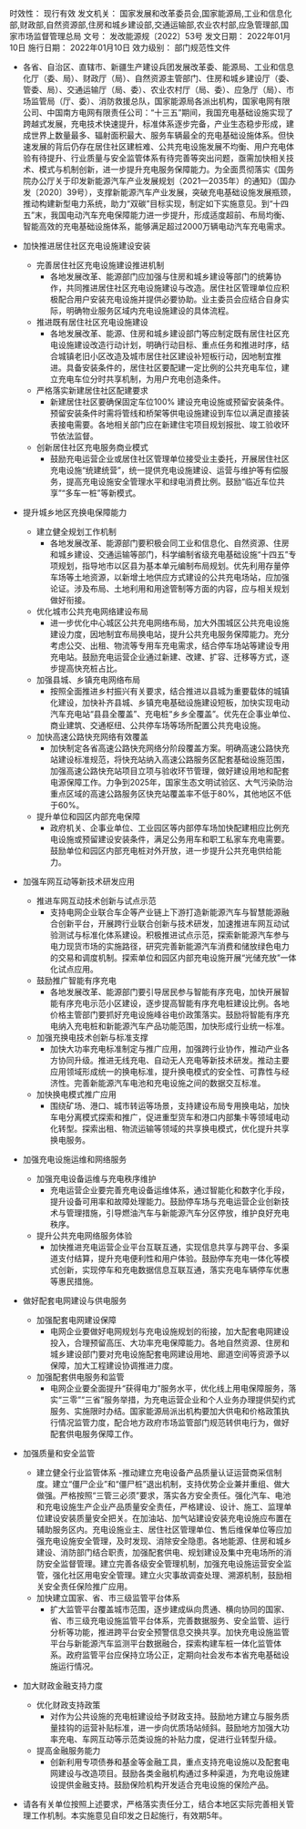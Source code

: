 时效性：    现行有效
发文机关：  国家发展和改革委员会,国家能源局,工业和信息化部,财政部,自然资源部,住房和城乡建设部,交通运输部,农业农村部,应急管理部,国家市场监督管理总局
文号：      发改能源规〔2022〕53号
发文日期：  2022年01月10日
施行日期：  2022年01月10日
效力级别：  部门规范性文件

- 各省、自治区、直辖市、新疆生产建设兵团发展改革委、能源局、工业和信息化厅（委、局）、财政厅（局）、自然资源主管部门、住房和城乡建设厅（委、管委、局）、交通运输厅（局、委）、农业农村厅（局、委）、应急厅（局）、市场监管局（厅、委）、消防救援总队，国家能源局各派出机构，国家电网有限公司、中国南方电网有限责任公司：“十三五”期间，我国充电基础设施实现了跨越式发展，充电技术快速提升，标准体系逐步完备，产业生态稳步形成，建成世界上数量最多、辐射面积最大、服务车辆最全的充电基础设施体系。但快速发展的背后仍存在居住社区建桩难、公共充电设施发展不均衡、用户充电体验有待提升、行业质量与安全监管体系有待完善等突出问题，亟需加快相关技术、模式与机制创新，进一步提升充电服务保障能力。为全面贯彻落实《国务院办公厅关于印发新能源汽车产业发展规划（2021—2035年）的通知》（国办发〔2020〕39号），支撑新能源汽车产业发展，突破充电基础设施发展瓶颈，推动构建新型电力系统，助力“双碳”目标实现，制定如下实施意见。到“十四五”末，我国电动汽车充电保障能力进一步提升，形成适度超前、布局均衡、智能高效的充电基础设施体系，能够满足超过2000万辆电动汽车充电需求。

- 加快推进居住社区充电设施建设安装
  - 完善居住社区充电设施建设推进机制
    - 各地发展改革、能源部门应加强与住房和城乡建设等部门的统筹协作，共同推进居住社区充电设施建设与改造。居住社区管理单位应积极配合用户安装充电设施并提供必要协助。业主委员会应结合自身实际，明确物业服务区域内充电设施建设的具体流程。
  - 推进既有居住社区充电设施建设
    - 各地发展改革、能源、住房和城乡建设部门等应制定既有居住社区充电设施建设改造行动计划，明确行动目标、重点任务和推进时序，结合城镇老旧小区改造及城市居住社区建设补短板行动，因地制宜推进。具备安装条件的，居住社区要配建一定比例的公共充电车位，建立充电车位分时共享机制，为用户充电创造条件。
  - 严格落实新建居住社区配建要求
    - 新建居住社区要确保固定车位100% 建设充电设施或预留安装条件。预留安装条件时需将管线和桥架等供电设施建设到车位以满足直接装表接电需要。各地相关部门应在新建住宅项目规划报批、竣工验收环节依法监督。
  - 创新居住社区充电服务商业模式
    - 鼓励充电运营企业或居住社区管理单位接受业主委托，开展居住社区充电设施“统建统营”，统一提供充电设施建设、运营与维护等有偿服务，提高充电设施安全管理水平和绿电消费比例。鼓励“临近车位共享”“多车一桩”等新模式。
- 提升城乡地区充换电保障能力
  - 建立健全规划工作机制
    - 各地发展改革、能源部门要积极会同工业和信息化、自然资源、住房和城乡建设、交通运输等部门，科学编制省级充电基础设施“十四五”专项规划，指导地市以区县为基本单元编制布局规划。优先利用存量停车场等土地资源，以新增土地供应方式建设的公共充电场站，应加强论证。涉及布局、土地利用和用途管制等方面的内容，应与相关规划做好衔接。
  - 优化城市公共充电网络建设布局
    - 进一步优化中心城区公共充电网络布局，加大外围城区公共充电设施建设力度，因地制宜布局换电站，提升公共充电服务保障能力。充分考虑公交、出租、物流等专用车充电需求，结合停车场站等建设专用充电站。鼓励充电运营企业通过新建、改建、扩容、迁移等方式，逐步提高快充桩占比。
  - 加强县城、乡镇充电网络布局
    - 按照全面推进乡村振兴有关要求，结合推进以县城为重要载体的城镇化建设，加快补齐县城、乡镇充电基础设施建设短板，加快实现电动汽车充电站“县县全覆盖”、充电桩“乡乡全覆盖”。优先在企事业单位、商业建筑、交通枢纽、公共停车场等场所配置公共充电设施。
  - 加快高速公路快充网络有效覆盖
    - 加快制定各省高速公路快充网络分阶段覆盖方案。明确高速公路快充站建设标准规范，将快充站纳入高速公路服务区配套基础设施范围，加强高速公路快充站项目立项与验收环节管理，做好建设用地和配套电源保障工作。力争到2025年，国家生态文明试验区、大气污染防治重点区域的高速公路服务区快充站覆盖率不低于80%，其他地区不低于60%。
  - 提升单位和园区内部充电保障
    - 政府机关、企事业单位、工业园区等内部停车场加快配建相应比例充电设施或预留建设安装条件，满足公务用车和职工私家车充电需要。鼓励单位和园区内部充电桩对外开放，进一步提升公共充电供给能力。
- 加强车网互动等新技术研发应用
  - 推进车网互动技术创新与试点示范
    - 支持电网企业联合车企等产业链上下游打造新能源汽车与智慧能源融合创新平台，开展跨行业联合创新与技术研发，加速推进车网互动试验测试与标准化体系建设。积极推进试点示范，探索新能源汽车参与电力现货市场的实施路径，研究完善新能源汽车消费和储放绿色电力的交易和调度机制。探索单位和园区内部充电设施开展“光储充放”一体化试点应用。
  - 鼓励推广智能有序充电
    - 各地发展改革、能源部门要引导居民参与智能有序充电，加快开展智能有序充电示范小区建设，逐步提高智能有序充电桩建设比例。各地价格主管部门要抓好充电设施峰谷电价政策落实。鼓励将智能有序充电纳入充电桩和新能源汽车产品功能范围，加快形成行业统一标准。
  - 加强充换电技术创新与标准支撑
    - 加快大功率充电标准制定与推广应用，加强跨行业协作，推动产业各方协同升级。推进无线充电、自动无人充电等新技术研发。推动主要应用领域形成统一的换电标准，提升换电模式的安全性、可靠性与经济性。完善新能源汽车电池和充电设施之间的数据交互标准。
  - 加快换电模式推广应用
    - 围绕矿场、港口、城市转运等场景，支持建设布局专用换电站，加快车电分离模式探索和推广，促进重型货车和港口内部集卡等领域电动化转型。探索出租、物流运输等领域的共享换电模式，优化提升共享换电服务。
- 加强充电设施运维和网络服务
  - 加强充电设备运维与充电秩序维护
    - 充电运营企业要完善充电设备运维体系，通过智能化和数字化手段，提升设备可用率和故障处理能力。鼓励停车场与充电运营企业创新技术与管理措施，引导燃油汽车与新能源汽车分区停放，维护良好充电秩序。
  - 提升公共充电网络服务体验
    - 加快推进充电运营企业平台互联互通，实现信息共享与跨平台、多渠道支付结算，提升充电便利性和用户体验。鼓励停车充电一体化等模式创新，实现停车和充电数据信息互联互通，落实充电车辆停车优惠等惠民措施。
- 做好配套电网建设与供电服务
  - 加强配套电网建设保障
    - 电网企业要做好电网规划与充电设施规划的衔接，加大配套电网建设投入，合理预留高压、大功率充电保障能力。各地自然资源、住房和城乡建设部门要对充电设施配套电网建设用地、廊道空间等资源予以保障，加大工程建设协调推进力度。
  - 加强配套供电服务和监管
    - 电网企业要全面提升“获得电力”服务水平，优化线上用电保障服务，落实“三零”“三省”服务举措，为充电运营企业和个人业务办理提供契约式服务、实施限时办结。国家能源局派出机构要加大供电和价格政策执行情况监管力度，配合地方政府市场监管部门规范转供电行为，做好配套供电服务保障工作。
- 加强质量和安全监管
  - 建立健全行业监管体系
    -推动建立充电设备产品质量认证运营商采信制度。建立“僵尸企业”和“僵尸桩”退出机制，支持优势企业兼并重组、做大做强。严格按照“三管三必须”要求，落实各方安全责任。强化汽车、电池和充电设施生产企业产品质量安全责任，严格建设、设计、施工、监理单位建设安装质量安全把关。在加油站、加气站建设安装充电设施应布置在辅助服务区内。充电设施业主、居住社区管理单位、售后维保单位等应加强充电设施安全管理，及时发现、消除安全隐患。各地能源、住房和城乡建设、消防部门结合职责，加强配套供电、规划建设及集中充电场所的消防安全监督管理。建立完善各级安全管理机制，加强充电设施运营安全监管，强化社区用电安全管理。建立火灾事故调查处理、溯源机制，鼓励相关安全责任保险推广应用。
  - 加快建立国家、省、市三级监管平台体系
    - 扩大监管平台覆盖城市范围，逐步建成纵向贯通、横向协同的国家、省、市三级充电设施监管平台体系，完善数据服务、安全监管、运行分析等功能，推进跨平台安全预警信息交换共享。加快充电设施监管平台与新能源汽车监测平台数据融合，探索构建车桩一体化监管体系。政府监管平台应保持立场公正，定期向社会发布本省充电基础设施运行情况。
- 加大财政金融支持力度
  - 优化财政支持政策
    - 对作为公共设施的充电桩建设给予财政支持。鼓励地方建立与服务质量挂钩的运营补贴标准，进一步向优质场站倾斜。鼓励地方加强大功率充电、车网互动等示范类设施的补贴力度，促进行业转型升级。
  - 提高金融服务能力
    - 创新利用专项债券和基金等金融工具，重点支持充电设施以及配套电网建设与改造项目。鼓励各类金融机构通过多种渠道，为充电设施建设提供金融支持。鼓励保险机构开发适合充电设施的保险产品。
- 请各有关单位按照上述要求，严格落实责任分工，结合本地区实际完善相关管理工作机制。本实施意见自印发之日起施行，有效期5年。
